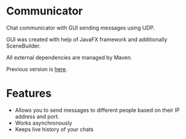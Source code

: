 # Communicator
Chat communicator with GUI sending messages using UDP.

GUI was created with help of JavaFX framework and additionally SceneBuilder.

All external dependencies are managed by Maven.

Previous version is [here](https://github.com/michal-olt/Komunikator).
# Features
  * Allows you to send messages to different people based on their IP address and port.
  * Works asynchronously
  * Keeps live history of your chats
